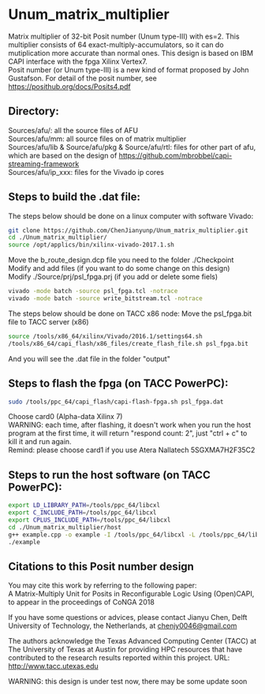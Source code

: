 # Unum_matrix_multiplier
Matrix multiplier of 32-bit Posit number (Unum type-III) with es=2. This multiplier consists of 64 exact-multiply-accumulators, so it can do mutiplication more accurate than normal ones. This design is based on IBM CAPI interface with the fpga Xilinx Vertex7.<br>
Posit number (or Unum type-III) is a new kind of format proposed by John Gustafson. For detail of the posit number, see https://posithub.org/docs/Posits4.pdf

Directory:
----
Sources/afu/: all the source files of AFU<br>
Sources/afu/mm: all source files on of matrix multiplier<br>
Sources/afu/lib & Source/afu/pkg & Source/afu/rtl: files for other part of afu, which are based on the design of https://github.com/mbrobbel/capi-streaming-framework<br>
Sources/afu/ip_xxx: files for the Vivado ip cores

Steps to build the .dat file:
----
The steps below should be done on a linux computer with software Vivado:
```bash
git clone https://github.com/ChenJianyunp/Unum_matrix_multiplier.git
cd ./Unum_matrix_multiplier/
source /opt/applics/bin/xilinx-vivado-2017.1.sh
```
Move the b_route_design.dcp file you need to the folder ./Checkpoint<br>
Modify and add files (if you want to do some change on this design)<br>
Modify ./Source/prj/psl_fpga.prj (if you add or delete some fiels)<br>
```bash
vivado -mode batch -source psl_fpga.tcl -notrace
vivado -mode batch -source write_bitstream.tcl -notrace
```
The steps below should be done on TACC x86 node:
Move the psl_fpga.bit file to TACC server (x86)
``` bash
source /tools/x86_64/xilinx/Vivado/2016.1/settings64.sh
/tools/x86_64/capi_flash/x86_files/create_flash_file.sh psl_fpga.bit
```
And you will see the .dat file in the folder "output"

Steps to flash the fpga (on TACC PowerPC):
----
```bash
sudo /tools/ppc_64/capi_flash/capi-flash-fpga.sh psl_fpga.dat
````
Choose card0 (Alpha-data Xilinx 7)<br>
WARNING: each time, after flashing, it doesn't work when you run the host program at the first time, it will return "respond count: 2", just "ctrl + c" to kill it and run again.  
Remind: please choose card1 if you use Atera Nallatech 5SGXMA7H2F35C2

Steps to run the host software (on TACC PowerPC):
----
```bash
export LD_LIBRARY_PATH=/tools/ppc_64/libcxl
export C_INCLUDE_PATH=/tools/ppc_64/libcxl
export CPLUS_INCLUDE_PATH=/tools/ppc_64/libcxl
cd ./Unum_matrix_multiplier/host
g++ example.cpp -o example -I /tools/ppc_64/libcxl -L /tools/ppc_64/libcxl -lcxl
./example
```
Citations to this Posit number design
----
You may cite this work by referring to the following paper:<br>
A Matrix-Multiply Unit for Posits in Reconfigurable Logic Using (Open)CAPI, to appear in the proceedings of CoNGA 2018

If you have some questions or advices, please contact Jianyu Chen, Delft University of Technology, the Netherlands, at chenjy0046@gmail.com 

The authors acknowledge the Texas Advanced Computing Center (TACC) at The University of Texas at Austin for providing HPC resources that have contributed to the research results reported within this project. URL: http://www.tacc.utexas.edu <br>

WARNING: this design is under test now, there may be some update soon
